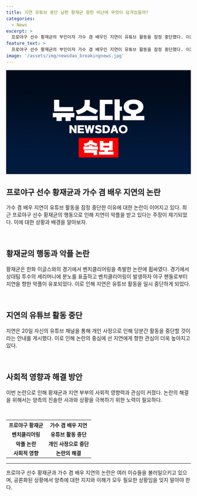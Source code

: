 ```yaml
---
title: 지연 유튜브 중단 남편 황재균 향한 비난에 무엇이 담겨있을까?
categories:
  - News
excerpt: >
  프로야구 선수 황재균의 부인이자 가수 겸 배우인 지연이 유튜브 활동을 잠정 중단했다. 이는 황재균의 경기 중 벤치클리어링 논란으로 인해 악플에 시달려온 탓으로 추측된다. 지연은 구독자들에게 양해를 구하며 개인 사정으로 인해 당분간 영상 업로드가 어려울 것이라고 밝혔다. 황재균은 한화 이글스와의 경기에서 벤치클리어링을 촉발하면서 논란에 휩싸였고, 이로 인해 야구 팬들이 지연을 향한 비난 댓글로 SNS를 덮쳤다. 지연은 밝은 모습으로 돌아오겠다며 유튜브 활동을 중단하겠다고 밝혔다.
feature_text: >
  프로야구 선수 황재균의 부인이자 가수 겸 배우인 지연이 유튜브 활동을 잠정 중단했다. 이는 황재균의 경기 중 벤치클리어링 논란으로 인해 악플에 시달려온 탓으로 추측된다. 지연은 구독자들에게 양해를 구하며 개인 사정으로 인해 당분간 영상 업로드가 어려울 것이라고 밝혔다. 황재균은 한화 이글스와의 경기에서 벤치클리어링을 촉발하면서 논란에 휩싸였고, 이로 인해 야구 팬들이 지연을 향한 비난 댓글로 SNS를 덮쳤다. 지연은 밝은 모습으로 돌아오겠다며 유튜브 활동을 중단하겠다고 밝혔다.
image: '/assets/img/newsdao_breakingnews.jpg'
---
```


<p><img src="/assets/img/newsdao_breakingnews.jpg" alt="firstkoreanews 속보" /></p>

<h2 data-ke-size="size26">프로야구 선수 황재균과 가수 겸 배우 지연의 논란</h2>

<p data-ke-size="size16">가수 겸 배우 지연이 유튜브 활동을 잠정 중단한 이유에 대한 논란이 이어지고 있다. 최근 프로야구 선수 황재균의 행동으로 인해 지연이 악플을 받고 있다는 주장이 제기되었다. 이에 대한 상황과 배경을 알아보자.</p>

<p><br></p>

<h2 data-ke-size="size24">황재균의 행동과 악플 논란</h2>

<p data-ke-size="size16">황재균은 한화 이글스와의 경기에서 벤치클리어링을 촉발한 논란에 휩싸였다. 경기에서 상대팀 투수의 세리머니에 분노를 표출하고 벤치클리어링이 발생하자 야구 팬들로부터 지연을 향한 악플이 유포되었다. 이로 인해 지연은 유튜브 활동을 일시 중단하게 되었다.</p>

<p><br></p>

<h2 data-ke-size="size24">지연의 유튜브 활동 중단</h2>

<p data-ke-size="size16">지연은 20일 자신의 유튜브 채널을 통해 개인 사정으로 인해 당분간 활동을 중단할 것이라는 안내를 게시했다. 이로 인해 논란의 중심에 선 지연에게 향한 관심이 더욱 높아지고 있다.</p>

<p><br></p>

<h2 data-ke-size="size24">사회적 영향과 해결 방안</h2>

<p data-ke-size="size16">이번 논란으로 인해 황재균과 지연 부부의 사회적 영향력과 관심이 커졌다. 논란의 해결을 위해서는 양측의 진솔한 사과와 상황을 극복하기 위한 노력이 필요하다.</p>

<p><br></p>

<table>
  <tr>
    <th>프로야구 황재균</th>
    <th>가수 겸 배우 지연</th>
  </tr>
  <tr>
    <td style="text-align: center; height: 17px;"><b>벤치클리어링</b></td>
    <td style="text-align: center; height: 17px;"><b>유튜브 활동 중단</b></td>
  </tr>
  <tr>
    <td style="text-align: center; height: 17px;"><b>악플 논란</b></td>
    <td style="text-align: center; height: 17px;"><b>개인 사정으로 중단</b></td>
  </tr>
  <tr>
    <td style="text-align: center;"><b>사회적 영향</b></td>
    <td style="text-align: center;"><b>논란의 해결</b></td>
  </tr>
</table>

<hr>

<p data-ke-size="size16">프로야구 선수 황재균과 가수 겸 배우 지연의 논란은 여러 이슈들을 불러일으키고 있으며, 공론화된 상황에서 양측에 대한 지지와 이해가 모두 필요한 상황임을 잊지 말아야 한다.</p>

